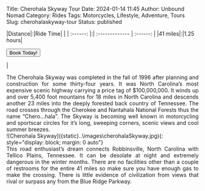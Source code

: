 Title: Cherohala Skyway Tour
Date: 2024-01-14 11:45
Author: Unbound Nomad
Category: Rides
Tags: Motorcycles, Lifestyle, Adventure, Tours
Slug: cherohalaskyway-tour
Status: published

|Distance|:|Ride Time| |
| :------: |:| :------------- | :------: |
|41 miles|:|1.25 hours|<FORM><INPUT TYPE="button" VALUE="Book Today!" onClick="parent.location='mailto:unboundnomad@unboundnomad.com?subject=Booking Request: Cherohala Skyway Tour'"></FORM>|
<br>
<div style="text-align: justify">The Cherohala Skyway was completed in the fall of 1996 after planning and construction for some thirty-four years. It was North Carolina’s most expensive scenic highway carrying a price tag of $100,000,000. It winds up and over 5,400 foot mountains for 18 miles in North Carolina and descends another 23 miles into the deeply forested back country of Tennessee. The road crosses through the Cherokee and Nantahala National Forests thus the name “Chero…hala”. The Skyway is becoming well known in motorcycling and sportscar circles for it’s long, sweeping corners, scenic views and cool summer breezes.</div>
![Cherohala Skyway]({static}..\images\cherohalaSkyway.jpg){: style="display: block; margin: 0 auto"} 
<div style="text-align: justify">This road enthusiast’s dream connects Robbinsville, North Carolina with Tellico Plains, Tennessee. It can be desolate at night and extremely dangerous in the winter months. There are no facilities other than a couple of restrooms for the entire 41 miles so make sure you have enough gas to make the crossing. There is little evidence of civilization from views that rival or surpass any from the Blue Ridge Parkway.</div>
